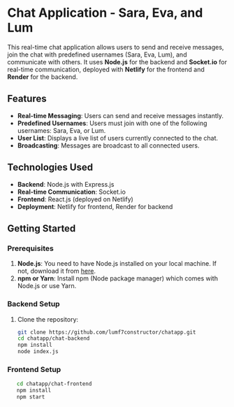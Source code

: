 # Chat Application - Sara, Eva, and Lum

This real-time chat application allows users to send and receive messages, join the chat with predefined usernames (Sara, Eva, Lum), and communicate with others. It uses **Node.js** for the backend and **Socket.io** for real-time communication, deployed with **Netlify** for the frontend and **Render** for the backend.

## Features
- **Real-time Messaging**: Users can send and receive messages instantly.
- **Predefined Usernames**: Users must join with one of the following usernames: Sara, Eva, or Lum.
- **User List**: Displays a live list of users currently connected to the chat.
- **Broadcasting**: Messages are broadcast to all connected users.

## Technologies Used
- **Backend**: Node.js with Express.js
- **Real-time Communication**: Socket.io
- **Frontend**: React.js (deployed on Netlify)
- **Deployment**: Netlify for frontend, Render for backend

## Getting Started

### Prerequisites
1. **Node.js**: You need to have Node.js installed on your local machine. If not, download it from [here](https://nodejs.org/).
2. **npm or Yarn**: Install npm (Node package manager) which comes with Node.js or use Yarn.

### Backend Setup
1. Clone the repository:
   ```bash
   git clone https://github.com/lumf7constructor/chatapp.git
   cd chatapp/chat-backend
   npm install
   node index.js

### Frontend Setup
```bash
   cd chatapp/chat-frontend
   npm install
   npm start






